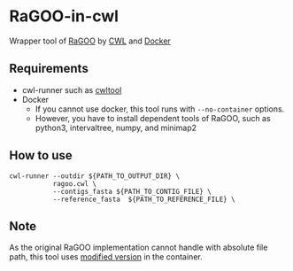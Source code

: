 # RaGOO-in-cwl
Wrapper tool of [RaGOO](https://github.com/malonge/RaGOO) by [CWL](https://github.com/common-workflow-language/common-workflow-language) and [Docker](https://www.docker.com)

## Requirements

* cwl-runner such as [cwltool](https://github.com/common-workflow-language/cwltool)
* Docker
    * If you cannot use docker, this tool runs with `--no-container` options.
    * However, you have to install dependent tools of RaGOO, such as python3, intervaltree, numpy, and minimap2


## How to use

```
cwl-runner --outdir ${PATH_TO_OUTPUT_DIR} \
           ragoo.cwl \
           --contigs_fasta ${PATH_TO_CONTIG_FILE} \
           --reference_fasta  ${PATH_TO_REFERENCE_FILE} \
```

## Note

As the original RaGOO implementation cannot handle with absolute file path, this tool uses [modified version](https://github.com/TaskeHAMANO/RaGOO) in the container.
